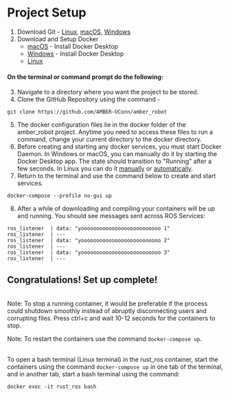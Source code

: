 
# Project Setup
1. Download Git - [Linux](https://git-scm.com/download/linux), [macOS](https://git-scm.com/download/mac), [Windows](https://git-scm.com/download/win)
2. Download and Setup Docker
   - [macOS](https://docs.docker.com/desktop/mac/install/) - Install Docker Desktop
   - [Windows](https://docs.docker.com/desktop/windows/install/) - Install Docker Desktop
   - [Linux](https://docs.docker.com/engine/install/)
 #### On the terminal or command prompt do the following:
3. Navigate to a directory where you want the project to be stored.
4. Clone the GitHub Repository using the command - 
```
git clone https://github.com/AMBER-UConn/amber_robot
```
5. The docker configuration files lie in the docker folder of the amber_robot project. Anytime you need to access these files to run a command, change your current directory to the docker directory.
6. Before creating and starting any docker services, you must start Docker Daemon. In Windows or macOS, you can manually do it by starting the Docker Desktop app. The state should transition to "Running" after a few seconds. In Linux you can do it [manually](https://docs.docker.com/config/daemon/systemd/) or [automatically](https://docs.docker.com/engine/install/linux-postinstall/).
7. Return to the terminal and use the command below to create and start services.
```
docker-compose --profile no-gui up
``` 

8. After a while of downloading and compiling your containers will be up and running. You should see messages sent across ROS Services:
   
```
ros_listener  | data: "yoooooooooooooooooooooooooo 1"
ros_listener  | ---
ros_listener  | data: "yoooooooooooooooooooooooooo 2"
ros_listener  | ---
ros_listener  | data: "yoooooooooooooooooooooooooo 3"
ros_listener  | ---
```

   ## Congratulations! Set up complete!
\
   Note: To stop a running container, it would be preferable if the process could shutdown smoothly instead of abruptly disconnecting users and corrupting files. Press ctrl+c and wait 10-12 seconds for the containers to stop.

   Note: To restart the containers use the command `docker-compose up`.
   
\
To open a bash terminal (Linux terminal) in the rust_ros container, start the containers using the command `docker-compose up` in one tab of the terminal, and in another tab, start a bash terminal using the command:
 ```
 docker exec -it rust_ros bash
 ```
